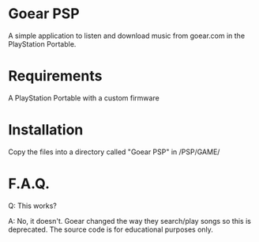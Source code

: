 Goear PSP
=========

A simple application to listen and download music from goear.com in the PlayStation Portable.


Requirements
============

A PlayStation Portable with a custom firmware



Installation
============

Copy the files into a directory called "Goear PSP" in /PSP/GAME/



F.A.Q.
======

Q: This works?

A: No, it doesn't. Goear changed the way they search/play songs so this is deprecated. The source code is for educational purposes only.